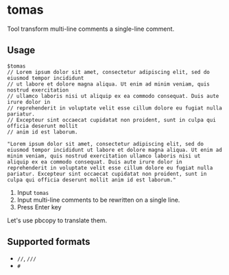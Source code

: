 # tomas
Tool transform multi-line comments a single-line comment.

## Usage

```
$tomas
// Lorem ipsum dolor sit amet, consectetur adipiscing elit, sed do eiusmod tempor incididunt
// ut labore et dolore magna aliqua. Ut enim ad minim veniam, quis nostrud exercitation
// ullamco laboris nisi ut aliquip ex ea commodo consequat. Duis aute irure dolor in
// reprehenderit in voluptate velit esse cillum dolore eu fugiat nulla pariatur.
// Excepteur sint occaecat cupidatat non proident, sunt in culpa qui officia deserunt mollit
// anim id est laborum.

"Lorem ipsum dolor sit amet, consectetur adipiscing elit, sed do eiusmod tempor incididunt ut labore et dolore magna aliqua. Ut enim ad minim veniam, quis nostrud exercitation ullamco laboris nisi ut aliquip ex ea commodo consequat. Duis aute irure dolor in reprehenderit in voluptate velit esse cillum dolore eu fugiat nulla pariatur. Excepteur sint occaecat cupidatat non proident, sunt in culpa qui officia deserunt mollit anim id est laborum."
```

1. Input `tomas`
2. Input multi-line comments to be rewritten on a single line.
3. Press Enter key

Let's use pbcopy to translate them.

## Supported formats

- `//`, `///`
- `#`
